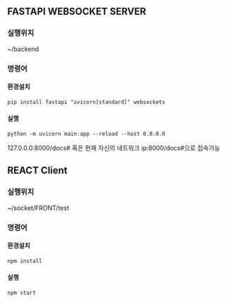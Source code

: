 ## FASTAPI WEBSOCKET SERVER

### 실행위치
~/backend

### 명령어
#### 환경설치
```
pip install fastapi "uvicorn[standard]" websockets  
```
#### 실행
```
python -m uvicorn main:app --reload --host 0.0.0.0  
```
127.0.0.0:8000/docs# 혹은 현재 자신의 네트워크 ip:8000/docs#으로 접속가능  

## REACT Client

### 실행위치
~/socket/FRONT/test 

### 명령어 
#### 환경설치
```
npm install  
```
#### 실행
```
npm start
```
